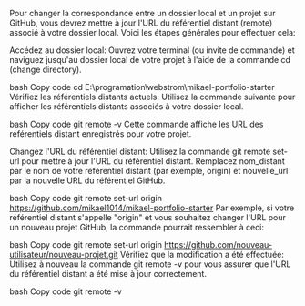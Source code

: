 Pour changer la correspondance entre un dossier local et un projet sur GitHub, vous devrez mettre à jour l'URL du référentiel distant (remote) associé à votre dossier local. Voici les étapes générales pour effectuer cela:

Accédez au dossier local:
Ouvrez votre terminal (ou invite de commande) et naviguez jusqu'au dossier local de votre projet à l'aide de la commande cd (change directory).

bash
Copy code
cd E:\programation\webstrom\mikael-portfolio-starter
Vérifiez les référentiels distants actuels:
Utilisez la commande suivante pour afficher les référentiels distants associés à votre dossier local.

bash
Copy code
git remote -v
Cette commande affiche les URL des référentiels distant enregistrés pour votre projet.

Changez l'URL du référentiel distant:
Utilisez la commande git remote set-url pour mettre à jour l'URL du référentiel distant. Remplacez nom_distant par le nom de votre référentiel distant (par exemple, origin) et nouvelle_url par la nouvelle URL du référentiel GitHub.

bash
Copy code
git remote set-url origin https://github.com/mikael1014/mikael-portfolio-starter
Par exemple, si votre référentiel distant s'appelle "origin" et vous souhaitez changer l'URL pour un nouveau projet GitHub, la commande pourrait ressembler à ceci:

bash
Copy code
git remote set-url origin https://github.com/nouveau-utilisateur/nouveau-projet.git
Vérifiez que la modification a été effectuée:
Utilisez à nouveau la commande git remote -v pour vous assurer que l'URL du référentiel distant a été mise à jour correctement.

bash
Copy code
git remote -v